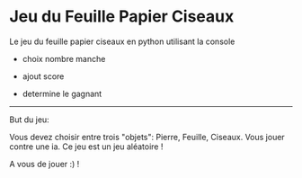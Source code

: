 # Jeu du Feuille Papier Ciseaux 

Le jeu du feuille papier ciseaux en python utilisant la console

 + choix nombre manche

 + ajout score

 + determine le gagnant
_________________________________________

 But du jeu:

 Vous devez choisir entre trois "objets": Pierre, Feuille, Ciseaux. Vous jouer contre une ia. Ce jeu est un jeu aléatoire !

 A vous de jouer :) !
